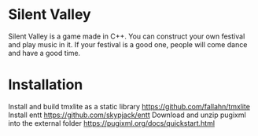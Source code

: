 # Silent Valley

Silent Valley is a game made in C++. You can construct your own festival and play music in it. If your festival is a good one, people will come dance and have a good time.


# Installation 

Install and build tmxlite as a static library https://github.com/fallahn/tmxlite
Install entt https://github.com/skypjack/entt
Download and unzip pugixml into the external folder https://pugixml.org/docs/quickstart.html
